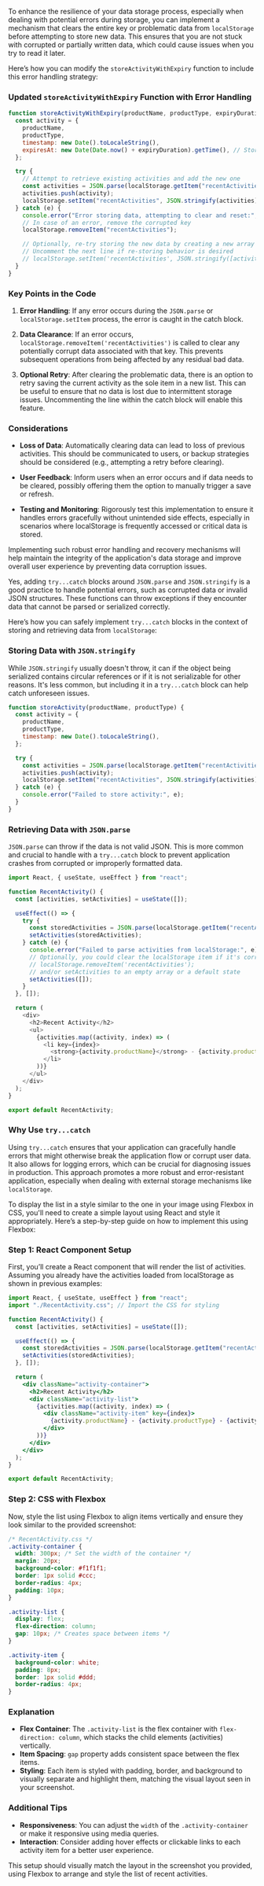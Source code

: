To enhance the resilience of your data storage process, especially when dealing with potential errors during storage, you can implement a mechanism that clears the entire key or problematic data from `localStorage` before attempting to store new data. This ensures that you are not stuck with corrupted or partially written data, which could cause issues when you try to read it later.

Here’s how you can modify the `storeActivityWithExpiry` function to include this error handling strategy:

### Updated `storeActivityWithExpiry` Function with Error Handling

```javascript
function storeActivityWithExpiry(productName, productType, expiryDuration) {
  const activity = {
    productName,
    productType,
    timestamp: new Date().toLocaleString(),
    expiresAt: new Date(Date.now() + expiryDuration).getTime(), // Store expiry time in milliseconds
  };

  try {
    // Attempt to retrieve existing activities and add the new one
    const activities = JSON.parse(localStorage.getItem("recentActivities")) || [];
    activities.push(activity);
    localStorage.setItem("recentActivities", JSON.stringify(activities));
  } catch (e) {
    console.error("Error storing data, attempting to clear and reset:", e);
    // In case of an error, remove the corrupted key
    localStorage.removeItem("recentActivities");

    // Optionally, re-try storing the new data by creating a new array with just the current activity
    // Uncomment the next line if re-storing behavior is desired
    // localStorage.setItem('recentActivities', JSON.stringify([activity]));
  }
}
```

### Key Points in the Code

1. **Error Handling**: If any error occurs during the `JSON.parse` or `localStorage.setItem` process, the error is caught in the catch block.
2. **Data Clearance**: If an error occurs, `localStorage.removeItem('recentActivities')` is called to clear any potentially corrupt data associated with that key. This prevents subsequent operations from being affected by any residual bad data.

3. **Optional Retry**: After clearing the problematic data, there is an option to retry saving the current activity as the sole item in a new list. This can be useful to ensure that no data is lost due to intermittent storage issues. Uncommenting the line within the catch block will enable this feature.

### Considerations

- **Loss of Data**: Automatically clearing data can lead to loss of previous activities. This should be communicated to users, or backup strategies should be considered (e.g., attempting a retry before clearing).
- **User Feedback**: Inform users when an error occurs and if data needs to be cleared, possibly offering them the option to manually trigger a save or refresh.

- **Testing and Monitoring**: Rigorously test this implementation to ensure it handles errors gracefully without unintended side effects, especially in scenarios where localStorage is frequently accessed or critical data is stored.

Implementing such robust error handling and recovery mechanisms will help maintain the integrity of the application's data storage and improve overall user experience by preventing data corruption issues.

Yes, adding `try...catch` blocks around `JSON.parse` and `JSON.stringify` is a good practice to handle potential errors, such as corrupted data or invalid JSON structures. These functions can throw exceptions if they encounter data that cannot be parsed or serialized correctly.

Here’s how you can safely implement `try...catch` blocks in the context of storing and retrieving data from `localStorage`:

### Storing Data with `JSON.stringify`

While `JSON.stringify` usually doesn't throw, it can if the object being serialized contains circular references or if it is not serializable for other reasons. It's less common, but including it in a `try...catch` block can help catch unforeseen issues.

```javascript
function storeActivity(productName, productType) {
  const activity = {
    productName,
    productType,
    timestamp: new Date().toLocaleString(),
  };

  try {
    const activities = JSON.parse(localStorage.getItem("recentActivities")) || [];
    activities.push(activity);
    localStorage.setItem("recentActivities", JSON.stringify(activities));
  } catch (e) {
    console.error("Failed to store activity:", e);
  }
}
```

### Retrieving Data with `JSON.parse`

`JSON.parse` can throw if the data is not valid JSON. This is more common and crucial to handle with a `try...catch` block to prevent application crashes from corrupted or improperly formatted data.

```javascript
import React, { useState, useEffect } from "react";

function RecentActivity() {
  const [activities, setActivities] = useState([]);

  useEffect(() => {
    try {
      const storedActivities = JSON.parse(localStorage.getItem("recentActivities")) || [];
      setActivities(storedActivities);
    } catch (e) {
      console.error("Failed to parse activities from localStorage:", e);
      // Optionally, you could clear the localStorage item if it's corrupt
      // localStorage.removeItem('recentActivities');
      // and/or setActivities to an empty array or a default state
      setActivities([]);
    }
  }, []);

  return (
    <div>
      <h2>Recent Activity</h2>
      <ul>
        {activities.map((activity, index) => (
          <li key={index}>
            <strong>{activity.productName}</strong> - {activity.productType} - {activity.timestamp}
          </li>
        ))}
      </ul>
    </div>
  );
}

export default RecentActivity;
```

### Why Use `try...catch`

Using `try...catch` ensures that your application can gracefully handle errors that might otherwise break the application flow or corrupt user data. It also allows for logging errors, which can be crucial for diagnosing issues in production. This approach promotes a more robust and error-resistant application, especially when dealing with external storage mechanisms like `localStorage`.

To display the list in a style similar to the one in your image using Flexbox in CSS, you'll need to create a simple layout using React and style it appropriately. Here’s a step-by-step guide on how to implement this using Flexbox:

### Step 1: React Component Setup

First, you’ll create a React component that will render the list of activities. Assuming you already have the activities loaded from localStorage as shown in previous examples:

```jsx
import React, { useState, useEffect } from "react";
import "./RecentActivity.css"; // Import the CSS for styling

function RecentActivity() {
  const [activities, setActivities] = useState([]);

  useEffect(() => {
    const storedActivities = JSON.parse(localStorage.getItem("recentActivities")) || [];
    setActivities(storedActivities);
  }, []);

  return (
    <div className="activity-container">
      <h2>Recent Activity</h2>
      <div className="activity-list">
        {activities.map((activity, index) => (
          <div className="activity-item" key={index}>
            {activity.productName} - {activity.productType} - {activity.timestamp}
          </div>
        ))}
      </div>
    </div>
  );
}

export default RecentActivity;
```

### Step 2: CSS with Flexbox

Now, style the list using Flexbox to align items vertically and ensure they look similar to the provided screenshot:

```css
/* RecentActivity.css */
.activity-container {
  width: 300px; /* Set the width of the container */
  margin: 20px;
  background-color: #f1f1f1;
  border: 1px solid #ccc;
  border-radius: 4px;
  padding: 10px;
}

.activity-list {
  display: flex;
  flex-direction: column;
  gap: 10px; /* Creates space between items */
}

.activity-item {
  background-color: white;
  padding: 8px;
  border: 1px solid #ddd;
  border-radius: 4px;
}
```

### Explanation

- **Flex Container**: The `.activity-list` is the flex container with `flex-direction: column`, which stacks the child elements (activities) vertically.
- **Item Spacing**: `gap` property adds consistent space between the flex items.
- **Styling**: Each item is styled with padding, border, and background to visually separate and highlight them, matching the visual layout seen in your screenshot.

### Additional Tips

- **Responsiveness**: You can adjust the `width` of the `.activity-container` or make it responsive using media queries.
- **Interaction**: Consider adding hover effects or clickable links to each activity item for a better user experience.

This setup should visually match the layout in the screenshot you provided, using Flexbox to arrange and style the list of recent activities.
